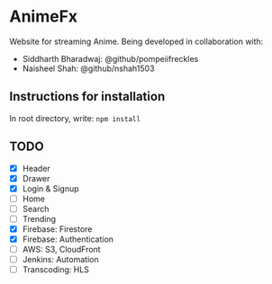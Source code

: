 # AnimeFx
Website for streaming Anime.
Being developed in collaboration with:
- Siddharth Bharadwaj: @github/pompeiifreckles
- Naisheel Shah: @github/nshah1503

## Instructions for installation
In root directory, write: ```npm install```


## TODO

- [x] Header
- [x] Drawer
- [x] Login & Signup
- [ ] Home
- [ ] Search
- [ ] Trending
- [x] Firebase: Firestore
- [x] Firebase: Authentication
- [ ] AWS: S3, CloudFront
- [ ] Jenkins: Automation
- [ ] Transcoding: HLS
